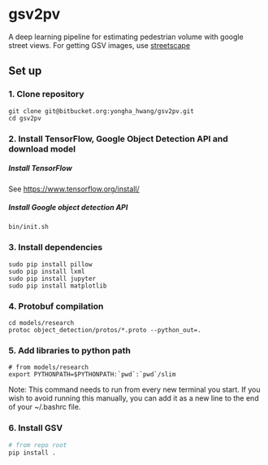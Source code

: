 # gsv2pv
A deep learning pipeline for estimating pedestrian volume with google street views. For getting GSV images, use [streetscape](https://github.com/yonghah/streetscape)

## Set up

### 1. Clone repository
```
git clone git@bitbucket.org:yongha_hwang/gsv2pv.git
cd gsv2pv
```

### 2. Install TensorFlow, Google Object Detection API and download model

##### Install TensorFlow

See https://www.tensorflow.org/install/

##### Install Google object detection API 
```
bin/init.sh
```

### 3. Install dependencies
```
sudo pip install pillow
sudo pip install lxml
sudo pip install jupyter
sudo pip install matplotlib
```

### 4. Protobuf compilation
```
cd models/research
protoc object_detection/protos/*.proto --python_out=.
```

### 5. Add libraries to python path
```
# from models/research
export PYTHONPATH=$PYTHONPATH:`pwd`:`pwd`/slim
```
Note: This command needs to run from every new terminal you start. If you wish to avoid running this manually, you can add it as a new line to the end of your ~/.bashrc file.


### 6. Install GSV
```python
# from repo root
pip install .
```
